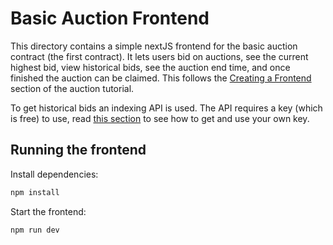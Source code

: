 # Basic Auction Frontend

This directory contains a simple nextJS frontend for the basic auction contract (the first contract). It lets users bid on auctions, see the current highest bid, view historical bids, see the auction end time, and once finished the auction can be claimed. This follows the [Creating a Frontend](https://docs.near.org/tutorials/auction/creating-a-frontend) section of the auction tutorial.

To get historical bids an indexing API is used. The API requires a key (which is free) to use, read [this section](https://docs.near.org/tutorials/auction/indexing-historical-data#near-blocks-api-key) to see how to get and use your own key.

## Running the frontend

Install dependencies:

```bash
npm install
```

Start the frontend:

```bash
npm run dev
```